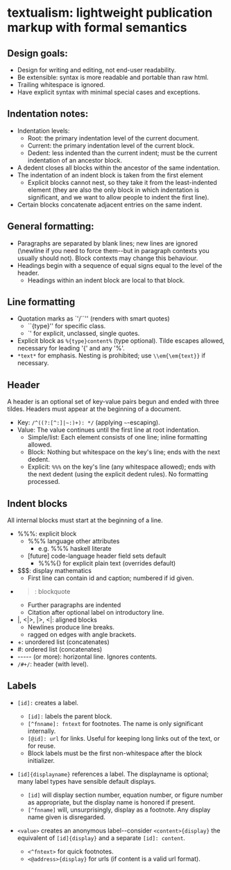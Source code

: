 # textualism: lightweight publication markup with formal semantics

## Design goals:
+ Design for writing and editing, not end-user readability.
+ Be extensible: syntax is more readable and portable than raw html.
+ Trailing whitespace is ignored.
+ Have explicit syntax with minimal special cases and exceptions.

## Indentation notes:
+ Indentation levels:
  + Root: the primary indentation level of the current document.
  + Current: the primary indentation level of the current block.
  + Dedent: less indented than the current indent; must be the current indentation of an ancestor block.
+ A dedent closes all blocks within the ancestor of the same indentation.
+ The indentation of an indent block is taken from the first element
  + Explicit blocks cannot nest, so they take it from the least-indented element (they are also the only block in which indentation is significant, and we want to allow people to indent the first line).
+ Certain blocks concatenate adjacent entries on the same indent.

## General formatting:
+ Paragraphs are separated by blank lines; new lines are ignored (\newline if you need to force them--but in paragraph contexts you usually should not). Block contexts may change this behaviour.
+ Headings begin with a sequence of equal signs equal to the level of the header.
  + Headings within an indent block are local to that block.

## Line formatting
+ Quotation marks as \`'/\`\`'' (renders with smart quotes)
  + \`\`{type}'' for specific class.
  + \`' for explicit, unclassed, single quotes.
+ Explicit block as `%{type}content%` (type optional). Tilde escapes allowed, necessary for leading '{' and any '%'.
+ `*text*` for emphasis. Nesting is prohibited; use `\\em{\em{text}}` if necessary.

## Header
A header is an optional set of key-value pairs begun and ended with three tildes. Headers must appear at the beginning of a document.
+ Key: `/^((?:[^:]|~:)+): */` (applying `~`-escaping).
+ Value: The value continues until the first line at root indentation.
  + Simple/list: Each element consists of one line; inline formatting allowed.
  + Block: Nothing but whitespace on the key's line; ends with the next dedent.
  + Explicit: `%%%` on the key's line (any whitespace allowed); ends with the next dedent (using the explicit dedent rules). No formatting processed.

## Indent blocks
All internal blocks must start at the beginning of a line.
+ %%%: explicit block
  + %%% language other attributes
    + e.g. %%% haskell literate
  + [future] code-language header field sets default
    + %%%{} for explicit plain text (overrides default)
+ $$$: display mathematics
  + First line can contain id and caption; numbered if id given.
+ >: blockquote
  + Further paragraphs are indented
  + Citation after optional label on introductory line.
+ |, <|>, |>, <|: aligned blocks
  + Newlines produce line breaks.
  + ragged on edges with angle brackets.
+ +: unordered list (concatenates)
+ #: ordered list (concatenates)
+ ----- (or more): horizontal line. Ignores contents.
+ `/#+/`: header (with level).

## Labels
+ `[id]:` creates a label.
  + `[id]:` labels the parent block.
  + `[^fnname]: fntext` for footnotes. The name is only significant internally.
  + `[@id]: url` for links. Useful for keeping long links out of the text, or for reuse.
  + Block labels must be the first non-whitespace after the block initializer.
+ `[id]{displayname}` references a label. The displayname is optional; many label types have sensible default displays.
  + `[id]` will display section number, equation number, or figure number as appropriate, but the display name is honored if present.
  + `[^fnname]` will, unsurprisingly, display as a footnote. Any display name given is disregarded.

+ `<value>` creates an anonymous label--consider `<content>{display}` the equivalent of `[id]{display}` and a separate `[id]: content`.
  + `<^fntext>` for quick footnotes.
  + `<@address>{display}` for urls (if content is a valid url format).
